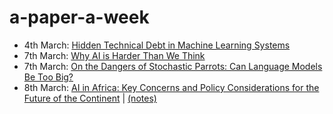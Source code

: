 # a-paper-a-week

- 4th March: [Hidden Technical Debt in Machine Learning Systems](https://papers.neurips.cc/paper/5656-hidden-technical-debt-in-machine-learning-systems.pdf)
- 7th March: [Why AI is Harder Than We Think](https://arxiv.org/abs/2104.12871)
- 7th March: [On the Dangers of Stochastic Parrots: Can Language Models Be Too Big?](https://dl.acm.org/doi/pdf/10.1145/3442188.3445922)
- 8th March: [AI in Africa: Key Concerns and Policy Considerations for the Future of the Continent](https://afripoli.org/ai-in-africa-key-concerns-and-policy-considerations-for-the-future-of-the-continent) | [(notes)](https://github.com/gigikenneth/a-paper-a-week/blob/main/random%20notes/March/AI%20in%20Africa:%20Key%20Concerns%20and%20Policy%20Considerations%20for%20the%20Future%20of%20the%20Continent.md)
